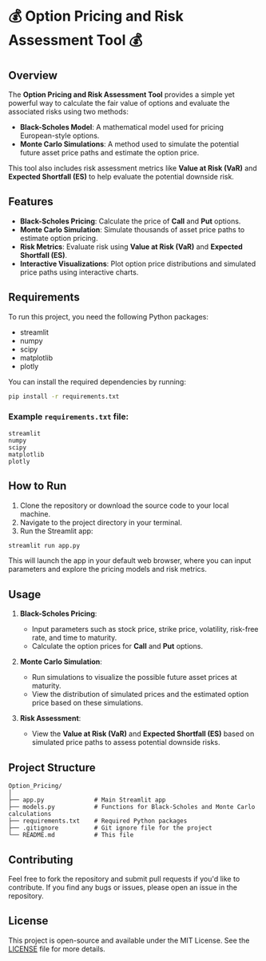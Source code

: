 # 💰 Option Pricing and Risk Assessment Tool 💰

## Overview

The **Option Pricing and Risk Assessment Tool** provides a simple yet powerful way to calculate the fair value of options and evaluate the associated risks using two methods:  
- **Black-Scholes Model**: A mathematical model used for pricing European-style options.
- **Monte Carlo Simulations**: A method used to simulate the potential future asset price paths and estimate the option price.

This tool also includes risk assessment metrics like **Value at Risk (VaR)** and **Expected Shortfall (ES)** to help evaluate the potential downside risk.

## Features
- **Black-Scholes Pricing**: Calculate the price of **Call** and **Put** options.
- **Monte Carlo Simulation**: Simulate thousands of asset price paths to estimate option pricing.
- **Risk Metrics**: Evaluate risk using **Value at Risk (VaR)** and **Expected Shortfall (ES)**.
- **Interactive Visualizations**: Plot option price distributions and simulated price paths using interactive charts.

## Requirements

To run this project, you need the following Python packages:
- streamlit
- numpy
- scipy
- matplotlib
- plotly

You can install the required dependencies by running:
```bash
pip install -r requirements.txt
```
### Example `requirements.txt` file:
```
streamlit  
numpy  
scipy  
matplotlib  
plotly  
```

## How to Run

1. Clone the repository or download the source code to your local machine.
2. Navigate to the project directory in your terminal.
3. Run the Streamlit app:
```bash
streamlit run app.py
```
This will launch the app in your default web browser, where you can input parameters and explore the pricing models and risk metrics.

## Usage

1. **Black-Scholes Pricing**:  
   - Input parameters such as stock price, strike price, volatility, risk-free rate, and time to maturity.
   - Calculate the option prices for **Call** and **Put** options.
   
2. **Monte Carlo Simulation**:  
   - Run simulations to visualize the possible future asset prices at maturity.
   - View the distribution of simulated prices and the estimated option price based on these simulations.

3. **Risk Assessment**:  
   - View the **Value at Risk (VaR)** and **Expected Shortfall (ES)** based on simulated price paths to assess potential downside risks.

## Project Structure
```
Option_Pricing/  
│  
├── app.py              # Main Streamlit app  
├── models.py           # Functions for Black-Scholes and Monte Carlo calculations  
├── requirements.txt    # Required Python packages  
├── .gitignore          # Git ignore file for the project  
└── README.md           # This file  
```
## Contributing

Feel free to fork the repository and submit pull requests if you'd like to contribute. If you find any bugs or issues, please open an issue in the repository.

## License

This project is open-source and available under the MIT License. See the [LICENSE](LICENSE) file for more details.

